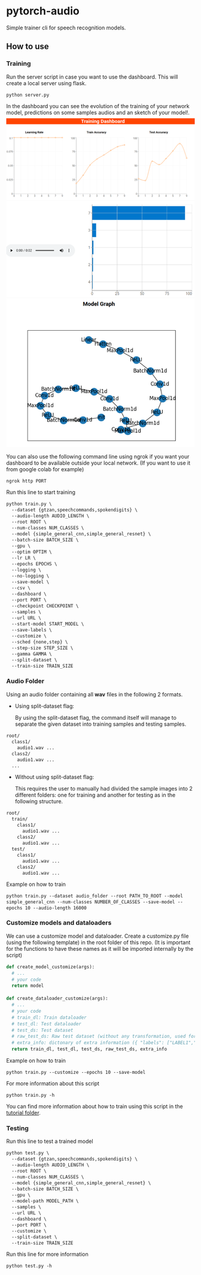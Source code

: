 # pytorch-audio

Simple trainer cli for speech recognition models.

## How to use

### Training

Run the server script in case you want to use the dashboard. This will create a local server using flask.

```
python server.py
```

In the dashboard you can see the evolution of the training of your network model, predictions on some samples audios and an sketch of your model!.
![dashboard](samples/dashboard.png?raw=true "Dashboard")
![samples](samples/samples.png?raw=true "Samples")
![modelgraph](samples/modelgraph.png?raw=true "Model Graph")

You can also use the following command line using ngrok if you want your dashboard to be available outside your local network. (If you want to use it from google colab for example)

```
ngrok http PORT
```

Run this line to start training

```
python train.py \
  --dataset {gtzan,speechcommands,spokendigits} \
  --audio-length AUDIO_LENGTH \
  --root ROOT \
  --num-classes NUM_CLASSES \
  --model {simple_general_cnn,simple_general_resnet} \
  --batch-size BATCH_SIZE \
  --gpu \
  --optim OPTIM \
  --lr LR \
  --epochs EPOCHS \
  --logging \
  --no-logging \
  --save-model \
  --csv \
  --dashboard \
  --port PORT \
  --checkpoint CHECKPOINT \
  --samples \
  --url URL \
  --start-model START_MODEL \
  --save-labels \
  --customize \
  --sched {none,step} \
  --step-size STEP_SIZE \
  --gamma GAMMA \
  --split-dataset \
  --train-size TRAIN_SIZE
```

### Audio Folder

Using an audio folder containing all **wav** files in the following 2 formats.

- Using split-dataset flag:

  By using the split-dataset flag, the command itself will manage to separate the given dataset into training samples and testing samples.

```
root/
  class1/
    audio1.wav ...
  class2/
    audio1.wav ...
  ...
```

- Without using split-dataset flag:

  This requires the user to manually had divided the sample images into 2 different folders: one for training and another for testing as in the following structure.

```
root/
  train/
    class1/
      audio1.wav ...
    class2/
      audio1.wav ...
  test/
    class1/
      audio1.wav ...
    class2/
      audio1.wav ...
```

Example on how to train

```
python train.py --dataset audio_folder --root PATH_TO_ROOT --model simple_general_cnn --num-classes NUMBER_OF_CLASSES --save-model --epochs 10 --audio-length 16000
```

### Customize models and dataloaders

We can use a customize model and dataloader. Create a customize.py file (using the following template) in the root folder of this repo. (It is important for the functions to have these names as it will be imported internally by the script)

```python
def create_model_customize(args):
  # ...
  # your code
  return model

def create_dataloader_customize(args):
  # ...
  # your code
  # train_dl: Train dataloader
  # test_dl: Test dataloader
  # test_ds: Test dataset
  # raw_test_ds: Raw test dataset (without any transformation, used for the samples)
  # extra_info: dictonary of extra information ({ "labels": ["LABEL1","LABEL2",...],...})
  return train_dl, test_dl, test_ds, raw_test_ds, extra_info
```

Example on how to train

```
python train.py --customize --epochs 10 --save-model
```

For more information about this script

```
python train.py -h
```

You can find more information about how to train using this script in the [tutorial folder](https://github.com/elvin-mark/pytorch_trainer/tree/main/tutorial).

### Testing

Run this line to test a trained model

```
python test.py \
  --dataset {gtzan,speechcommands,spokendigits} \
  --audio-length AUDIO_LENGTH \
  --root ROOT \
  --num-classes NUM_CLASSES \
  --model {simple_general_cnn,simple_general_resnet} \
  --batch-size BATCH_SIZE \
  --gpu \
  --model-path MODEL_PATH \
  --samples \
  --url URL \
  --dashboard \
  --port PORT \
  --customize \
  --split-dataset \
  --train-size TRAIN_SIZE

```

Run this line for more information

```
python test.py -h
```
